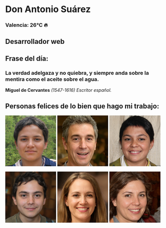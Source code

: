 # Don Antonio Suárez
### Valencia:  26°C 🔥
## Desarrollador web
## Frase del día:
<!-- START QUOTE -->
### La verdad adelgaza y no quiebra, y siempre anda sobre la mentira como el aceite sobre el agua.
**Miguel de Cervantes** *(1547-1616) Escritor español.*
<!-- END QUOTE -->






## Personas felices de lo bien que hago mi trabajo:

<p float="left">
  <img src="src/image_0.png" width="32%" />
  <img src="src/image_1.png" width="32%" /> 
  <img src="src/image_2.png" width="32%" />
</p>
<p float="left">
  <img src="src/image_3.png" width="32%" />
  <img src="src/image_4.png" width="32%" /> 
  <img src="src/image_5.png" width="32%" />
</p>